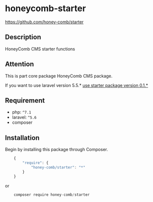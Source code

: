 # honeycomb-starter  
https://github.com/honey-comb/starter

## Description

HoneyComb CMS starter functions

## Attention

This is part core package HoneyComb CMS package.

If you want to use laravel version 5.5.* [use starter package version 0.1.*](https://github.com/honey-comb/starter/tree/5.5 "Starter package version 0.1.*")

## Requirement

 - php: `^7.1`
 - laravel: `^5.6`
 - composer
 
 ## Installation

Begin by installing this package through Composer.


```js
	{
	    "require": {
	        "honey-comb/starter": "*"
	    }
	}
```
or
```js
    composer require honey-comb/starter
```
